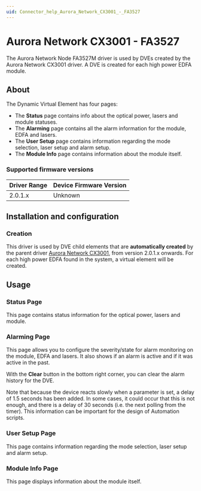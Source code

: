 ```yaml
---
uid: Connector_help_Aurora_Network_CX3001_-_FA3527
---
```


# Aurora Network CX3001 - FA3527

The Aurora Network Node FA3527M driver is used by DVEs created by the Aurora Network CX3001 driver. A DVE is created for each high power EDFA module.

## About

The Dynamic Virtual Element has four pages:

- The **Status** page contains info about the optical power, lasers and module statuses.
- The **Alarming** page contains all the alarm information for the module, EDFA and lasers.
- The **User Setup** page contains information regarding the mode selection, laser setup and alarm setup.
- The **Module Info** page contains information about the module itself.

### Supported firmware versions

| **Driver Range** | **Device Firmware Version** |
|------------------|-----------------------------|
| 2.0.1.x          | Unknown                     |

## Installation and configuration

### Creation

This driver is used by DVE child elements that are **automatically created** by the parent driver [Aurora Network CX3001](xref:Connector_help_Aurora_Network_CX3001), from version 2.0.1.x onwards. For each high power EDFA found in the system, a virtual element will be created.

## Usage

### Status Page

This page contains status information for the optical power, lasers and module.

### Alarming Page

This page allows you to configure the severity/state for alarm monitoring on the module, EDFA and lasers. It also shows if an alarm is active and if it was active in the past.

With the **Clear** button in the bottom right corner, you can clear the alarm history for the DVE.

Note that because the device reacts slowly when a parameter is set, a delay of 1.5 seconds has been added. In some cases, it could occur that this is not enough, and there is a delay of 30 seconds (i.e. the next polling from the timer). This information can be important for the design of Automation scripts.

### User Setup Page

This page contains information regarding the mode selection, laser setup and alarm setup.

### Module Info Page

This page displays information about the module itself.
